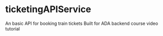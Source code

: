 # ticketingAPIService
An basic API for booking train tickets
Built for ADA backend course video tutorial 
